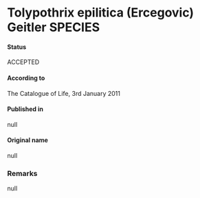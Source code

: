 # Tolypothrix epilitica (Ercegovic) Geitler SPECIES

#### Status
ACCEPTED

#### According to
The Catalogue of Life, 3rd January 2011

#### Published in
null

#### Original name
null

### Remarks
null